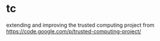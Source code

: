 tc
==

extending and improving the trusted computing project from https://code.google.com/p/trusted-computing-project/